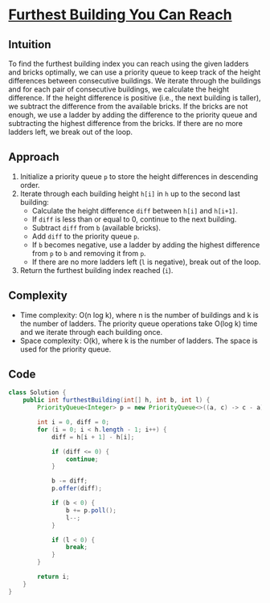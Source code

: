 
# [Furthest Building You Can Reach](https://leetcode.com/problems/furthest-building-you-can-reach/?envType=daily-question&envId=2024-02-17)

## Intuition
To find the furthest building index you can reach using the given ladders and bricks optimally, we can use a priority queue to keep track of the height differences between consecutive buildings. We iterate through the buildings and for each pair of consecutive buildings, we calculate the height difference. If the height difference is positive (i.e., the next building is taller), we subtract the difference from the available bricks. If the bricks are not enough, we use a ladder by adding the difference to the priority queue and subtracting the highest difference from the bricks. If there are no more ladders left, we break out of the loop.

## Approach
1. Initialize a priority queue `p` to store the height differences in descending order.
2. Iterate through each building height `h[i]` in `h` up to the second last building:
   - Calculate the height difference `diff` between `h[i]` and `h[i+1]`.
   - If `diff` is less than or equal to 0, continue to the next building.
   - Subtract `diff` from `b` (available bricks).
   - Add `diff` to the priority queue `p`.
   - If `b` becomes negative, use a ladder by adding the highest difference from `p` to `b` and removing it from `p`.
   - If there are no more ladders left (`l` is negative), break out of the loop.
3. Return the furthest building index reached (`i`).

## Complexity
- Time complexity: O(n log k), where n is the number of buildings and k is the number of ladders. The priority queue operations take O(log k) time and we iterate through each building once.
- Space complexity: O(k), where k is the number of ladders. The space is used for the priority queue.

## Code
```java
class Solution {
    public int furthestBuilding(int[] h, int b, int l) {
        PriorityQueue<Integer> p = new PriorityQueue<>((a, c) -> c - a);

        int i = 0, diff = 0;
        for (i = 0; i < h.length - 1; i++) {
            diff = h[i + 1] - h[i];

            if (diff <= 0) {
                continue;
            }

            b -= diff;
            p.offer(diff);

            if (b < 0) {
                b += p.poll();
                l--;
            }

            if (l < 0) {
                break;
            }
        }

        return i;
    }
}
